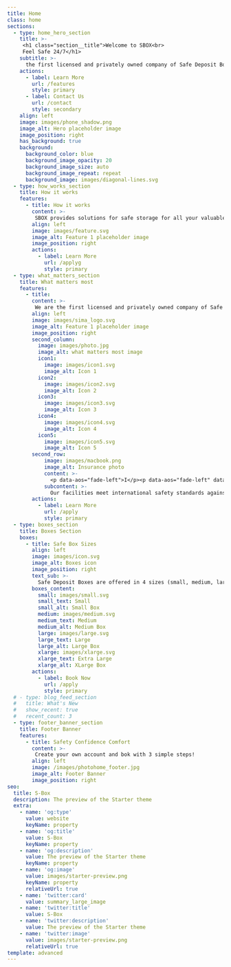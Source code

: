 ```yaml
---
title: Home
class: home
sections:
  - type: home_hero_section
    title: >-
     <h1 class="section__title">Welcome to SBOX<br>
     Feel Safe 24/7</h1>
    subtitle: >-
      the first licensed and privately owned company of Safe Deposit Boxes rental, established in Greece.
    actions:
      - label: Learn More
        url: /features
        style: primary
      - label: Contact Us
        url: /contact
        style: secondary
    align: left
    image: images/phone_shadow.png
    image_alt: Hero placeholder image
    image_position: right
    has_background: true
    background:
      background_color: blue
      background_image_opacity: 20
      background_image_size: auto
      background_image_repeat: repeat
      background_image: images/diagonal-lines.svg
  - type: how_works_section
    title: How it works
    features:
      - title: How it works
        content: >-
         SBOX provides solutions for safe storage for all your valuable items, on a 24/7 basis, in Safe Deposit Boxes. Whether a natural or legal person, open a customer account and complete your reservation with a few simple steps through our website.
        align: left
        image: images/feature.svg
        image_alt: Feature 1 placeholder image
        image_position: right
        actions:
          - label: Learn More
            url: /applyg
            style: primary
  - type: what_matters_section
    title: What matters most
    features:
      - title: 
        content: >-
         We are the first licensed and privately owned company of Safe Deposit Boxes rental, established in Greece.  In SBOX, our priority is to serve those who trust us and we are guided by the traditional values ​​of confidentiality, trust and reliability that we build with our customers.
        align: left
        image: images/sima_logo.svg
        image_alt: Feature 1 placeholder image
        image_position: right
        second_column:
          image: images/photo.jpg
          image_alt: what matters most image
          icon1: 
            image: images/icon1.svg
            image_alt: Icon 1
          icon2: 
            image: images/icon2.svg
            image_alt: Icon 2
          icon3:
            image: images/icon3.svg
            image_alt: Icon 3
          icon4: 
            image: images/icon4.svg
            image_alt: Icon 4
          icon5:
            image: images/icon5.svg
            image_alt: Icon 5
        second_row: 
            image: images/macbook.png
            image_alt: Insurance photo
            content: >-
              <p data-aos="fade-left">I</p><p data-aos="fade-left" data-aos-delay="500">N</p><p data-aos="fade-left" data-aos-delay="700">S</p><p data-aos="fade-left" data-aos-delay="900">U</p><p data-aos="fade-left" data-aos-delay="1000">R</p><p data-aos="fade-left" data-aos-delay="1100">A</p><br/><p data-aos="fade-left" data-aos-delay="1200">N</p><p data-aos="fade-left" data-aos-delay="1300">C</p><p data-aos="fade-left" data-aos-delay="1400">E</p>
            subcontent: >-
              Our facilities meet international safety standards against all hazards from natural phenomena such as earthquake, fire, flood and are protected both electronically and through a 24-hour physical security service.
        actions:
          - label: Learn More
            url: /apply
            style: primary
  - type: boxes_section
    title: Boxes Section
    boxes:
      - title: Safe Box Sizes
        align: left
        image: images/icon.svg
        image_alt: Boxes icon
        image_position: right
        text_sub: >-
          Safe Deposit Boxes are offered in 4 sizes (small, medium, large, extra-large) that cover all needs. Details of the cost of the rental, depending on the requested period (Week, Month, Six-Month, 12-Month) can be found in our price list
        boxes_content: 
          small: images/small.svg
          small_text: Small
          small_alt: Small Box
          medium: images/medium.svg
          medium_text: Medium
          medium_alt: Medium Box
          large: images/large.svg
          large_text: Large
          large_alt: Large Box
          xlarge: images/xlarge.svg
          xlarge_text: Extra Large
          xlarge_alt: XLarge Box
        actions:
          - label: Book Now
            url: /apply
            style: primary
  # - type: blog_feed_section
  #   title: What's New
  #   show_recent: true
  #   recent_count: 3
  - type: footer_banner_section
    title: Footer Banner
    features:
      - title: Safety Confidence Comfort
        content: >-
         Create your own account and bok with 3 simple steps! 
        align: left
        image: /images/photohome_footer.jpg
        image_alt: Footer Banner 
        image_position: right
seo:
  title: S-Box
  description: The preview of the Starter theme
  extra:
    - name: 'og:type'
      value: website
      keyName: property
    - name: 'og:title'
      value: S-Box
      keyName: property
    - name: 'og:description'
      value: The preview of the Starter theme
      keyName: property
    - name: 'og:image'
      value: images/starter-preview.png
      keyName: property
      relativeUrl: true
    - name: 'twitter:card'
      value: summary_large_image
    - name: 'twitter:title'
      value: S-Box
    - name: 'twitter:description'
      value: The preview of the Starter theme
    - name: 'twitter:image'
      value: images/starter-preview.png
      relativeUrl: true
template: advanced
---
```

